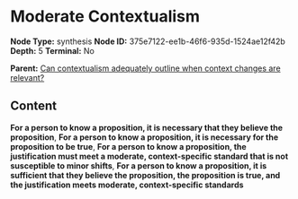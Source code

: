# Moderate Contextualism

**Node Type:** synthesis
**Node ID:** 375e7122-ee1b-46f6-935d-1524ae12f42b
**Depth:** 5
**Terminal:** No

**Parent:** [Can contextualism adequately outline when context changes are relevant?](can-contextualism-adequately-outline-when-context-changes-are-relevant-antithesis-e1f8b33b-0669-4d0d-975e-b53057e58de3.md)

## Content

**For a person to know a proposition, it is necessary that they believe the proposition**, **For a person to know a proposition, it is necessary for the proposition to be true**, **For a person to know a proposition, the justification must meet a moderate, context-specific standard that is not susceptible to minor shifts**, **For a person to know a proposition, it is sufficient that they believe the proposition, the proposition is true, and the justification meets moderate, context-specific standards**
